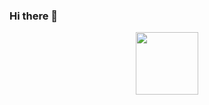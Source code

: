 ### Hi there 👋

<!--
**helloIlovegimkit/helloIlovegimkit** is a ✨ _special_ ✨ repository because its `README.md` (this file) appears on your GitHub profile.

Here are some ideas to get you started:

- 🔭 I’m currently working on ...
- 🌱 I’m currently learning ...
- 👯 I’m looking to collaborate on ...
- 🤔 I’m looking for help with ...
- 💬 Ask me about ...
- 📫 How to reach me: ...
- 😄 Pronouns: ...
- ⚡ Fun fact: ...
-->


<div id="header" align="center">
    <img src="https://media.giphy.com/media/v1.Y2lkPTc5MGI3NjExZmZhNzNqMWlsbTVvdHV2NThrazY5NHUxcDhyN3lvNHZibWVyczRxdiZlcD12MV9pbnRlcm5hbF9naWZfYnlfaWQmY3Q9Zw/3ohuPDuPHDuGnVtp5u/giphy.gif" width="100"/>
</div>
